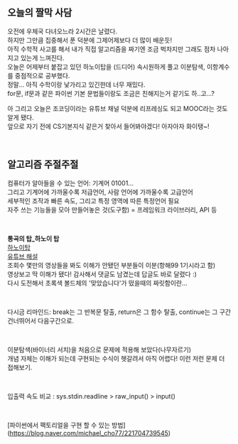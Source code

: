 오늘의 짤막 사담
-----------------
오전에 우체국 다녀오느라 2시간은 날렸다.     
하지만 그만큼 집중해서 푼 덕분에 그제어제보다 더 많이 배운듯!   
아직 수학적 사고를 해서 내가 직접 알고리즘을 짜기엔 조금 벅차지만 그래도 점차 나아지고 있는게 느껴진다.   
오늘은 어제부터 붙잡고 있던 하노이탑을 (드디어) 속시원하게 풀고 이분탐색, 이항계수를 중점적으로 공부했다.   
정말... 아직 수학이랑 낯가리고 있긴한데 너무 재밌다.    
for문, if문과 같은 파이썬 기본 문법들이랑도 조금은 친해지는거 같기도 하..고...?    
   
아 그리고 오늘은 조코딩이라는 유튜브 채널 덕분에 리프레싱도 되고 MOOC라는 것도 알게 됐다.     
앞으로 자기 전에 CS기본지식 같은거 찾아서 들어봐야겠다! 아자아자 화이탱~!   

<br>


알고리즘 주절주절
-------------

컴퓨터가 알아들을 수 있는 언어: 기계어 01001...      
그리고 기계어에 가까울수록 저급언어, 사람 언어에 가까울수록 고급언어     
세부적인 조작과 빠른 속도, 그리고 특정 영역에 따른 특정언어 필요    
자주 쓰는 기능들을 모아 만들어놓은 것(도구함) = 프레임워크 라이브러리, API 등    

<br>

**통곡의 탑_하노이 탑**    
[하노이탑](https://www.notion.so/185deedd2003429caf7693b4dffe5185)   
[유튜브 해설](https://www.youtube.com/watch?v=qLJ3kHIuOKY&ab_channel=%EA%B3%A0%EB%94%B4%EB%94%B4)     
조회수 몇만의 영상들을 봐도 이해가 안됐던 부분들이 이분(항해99 1기시라고 함)    
영상보고 딱 이해가 됐다! 감사해서 댓글도 남겼는데 답글도 바로 달렸다 :)   
다시 도전해서 초록색 볼드체의 '맞았습니다'가 떴을때의 짜릿함이란...   

<br>

다시금 리마인드: break는 그 반복문 탈출, return은 그 함수 탈출, continue는 그 구간 건너뛰어서 다음구간으로.

<br>

이분탐색(바이너리 서치)을 처음으로 문제에 적용해 보았다(나무자르기)      
개념 자체는 이해가 되는데 구현되는 수식이 헷갈려서 아직 어렵다! 이런 저런 문제 더 접해보기.   

<br>

입출력 속도 비교 : sys.stdin.readline > raw_input() > input()   

<br>

[파이썬에서 팩토리얼을 구현 할 수 있는 방법] (https://blog.naver.com/michael_cho77/221704739545)   

